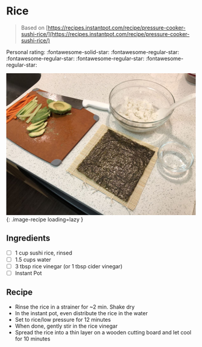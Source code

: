 # Rice

> Based on [https://recipes.instantpot.com/recipe/pressure-cooker-sushi-rice/](https://recipes.instantpot.com/recipe/pressure-cooker-sushi-rice/)

<!-- {cts} rating=1; (User can specify rating on scale of 1-5) -->

Personal rating: :fontawesome-solid-star: :fontawesome-regular-star: :fontawesome-regular-star: :fontawesome-regular-star: :fontawesome-regular-star:

<!-- {cte} -->

<!-- {cts} name_image=_rice.jpg; (User can specify image name) -->

![_rice.jpg](./_rice.jpg){: .image-recipe loading=lazy }

<!-- {cte} -->

## Ingredients

- [ ] 1 cup sushi rice, rinsed
- [ ] 1.5 cups water
- [ ] 3 tbsp rice vinegar (or 1 tbsp cider vinegar)
- [ ] Instant Pot

## Recipe

- Rinse the rice in a strainer for ~2 min. Shake dry
- In the instant pot, even distribute the rice in the water
- Set to rice/low pressure for 12 minutes
- When done, gently stir in the rice vinegar
- Spread the rice into a thin layer on a wooden cutting board and let cool for 10 minutes
